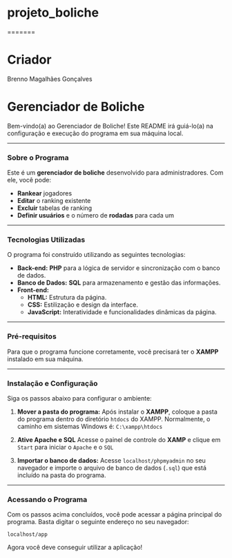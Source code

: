 # projeto_boliche
=======
# Criador
Brenno Magalhães Gonçalves

# Gerenciador de Boliche

Bem-vindo(a) ao Gerenciador de Boliche! Este README irá guiá-lo(a) na configuração e execução do programa em sua máquina local.

--- 

### Sobre o Programa

Este é um **gerenciador de boliche** desenvolvido para administradores. Com ele, você pode:

* **Rankear** jogadores
* **Editar** o ranking existente
* **Excluir** tabelas de ranking
* **Definir usuários** e o número de **rodadas** para cada um

---

### Tecnologias Utilizadas

O programa foi construído utilizando as seguintes tecnologias:

* **Back-end:** **PHP** para a lógica de servidor e sincronização com o banco de dados.
* **Banco de Dados:** **SQL** para armazenamento e gestão das informações.
* **Front-end:**
    * **HTML:** Estrutura da página.
    * **CSS:** Estilização e design da interface.
    * **JavaScript:** Interatividade e funcionalidades dinâmicas da página.
---

### Pré-requisitos

Para que o programa funcione corretamente, você precisará ter o **XAMPP** instalado em sua máquina.

---

### Instalação e Configuração

Siga os passos abaixo para configurar o ambiente:

1.  **Mover a pasta do programa:**
    Após instalar o **XAMPP**, coloque a pasta do programa dentro do diretório `htdocs` do XAMPP. Normalmente, o caminho em sistemas Windows é:
    `C:\xampp\htdocs`

2. **Ative Apache e SQL**
    Acesse o painel de controle do **XAMP** e clique em `Start` para iniciar o `Apache` e o `SQL`  

3.  **Importar o banco de dados:**
    Acesse `localhost/phpmyadmin` no seu navegador e importe o arquivo de banco de dados (`.sql`) que está incluído na pasta do programa.

---

### Acessando o Programa

Com os passos acima concluídos, você pode acessar a página principal do programa. Basta digitar o seguinte endereço no seu navegador:

`localhost/app`

Agora você deve conseguir utilizar a aplicação!

